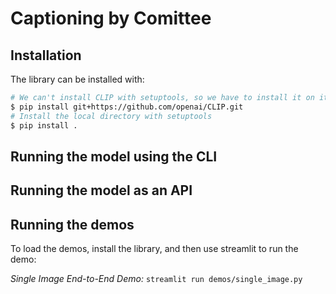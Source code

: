 # Captioning by Comittee


## Installation

The library can be installed with:
```bash
# We can't install CLIP with setuptools, so we have to install it on its own
$ pip install git+https://github.com/openai/CLIP.git
# Install the local directory with setuptools
$ pip install .
```



## Running the model using the CLI


## Running the model as an API


## Running the demos

To load the demos, install the library, and then use streamlit to run the demo:

*Single Image End-to-End Demo:* `streamlit run demos/single_image.py`
